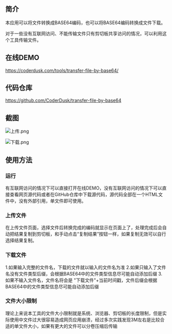 ## 简介 ##

本应用可以将文件转换成BASE64编码，也可以将BASE64编码转换成文件下载。

对于一些没有互联网访问、不能传输文件只有剪切板共享访问的情况，可以利用这个工具传输文件。

## 在线DEMO ##
https://coderdusk.com/tools/transfer-file-by-base64/

## 代码仓库 ##
https://github.com/CoderDusk/transfer-file-by-base64

## 截图 ##

![上传.png][1]

![下载.png][2]

## 使用方法 ##

### 运行 ###
有互联网访问的情况下可以直接打开在线DEMO，没有互联网访问的情况下可以直接查看网页源代码或者在GitHub仓库中下载源代码，源代码全部在一个HTML文件中，没有外部引用，单文件即可使用。

### 上传文件 ###
在上传文件页面，选择文件后转换完成的编码就显示在页面上了，处理完成后会自动把结果复制到剪切板，和手动点击“复制结果”按钮一样，如果复制无效可以自行选择结果复制。

### 下载文件 ###

1.如果输入完整的文件名，下载的文件就以输入的文件名为准
2.如果只输入了文件名没有文件类型后缀，会根据BASE64中的文件类型信息尽可能自动添加后缀
3.如果不输入文件名，文件名将会是 "下载文件"+当前时间戳，文件后缀会根据BASE64中的文件类型信息尽可能自动添加后缀

### 文件大小限制 ###
理论上来说本工具的文件大小限制就是系统、浏览器、剪切板的长度限制，但是实际使用中文件过大很容易造成网页应用崩溃，经过多次实践发现3M左右是比较合适的单文件大小，如果有更大的文件可以分卷压缩后传输


  [1]: https://coderdusk.com/usr/uploads/2022/08/2614898452.png
  [2]: https://coderdusk.com/usr/uploads/2022/08/197829214.png
